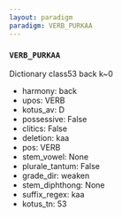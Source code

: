 ```yaml
---
layout: paradigm
paradigm: VERB_PURKAA
---
```

### ` VERB_PURKAA `

Dictionary class53 back k~0
* harmony: back
* upos: VERB
* kotus_av: D
* possessive: False
* clitics: False
* deletion: kaa
* pos: VERB
* stem_vowel: None
* plurale_tantum: False
* grade_dir: weaken
* stem_diphthong: None
* suffix_regex: kaa
* kotus_tn: 53
